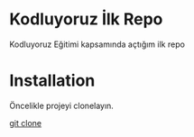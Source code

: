 # Kodluyoruz İlk Repo
Kodluyoruz Eğitimi kapsamında açtığım ilk repo
# Installation
Öncelikle projeyi clonelayın.

[git clone](https://github.com/tolgaerdogan705/kodluyoruzilkrepo.git)
